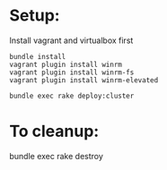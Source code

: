 # Setup:
Install vagrant and virtualbox first

```rvm install ruby-2.3.0
bundle install
vagrant plugin install winrm
vagrant plugin install winrm-fs
vagrant plugin install winrm-elevated

bundle exec rake deploy:cluster
```

# To cleanup:
bundle exec rake destroy 
